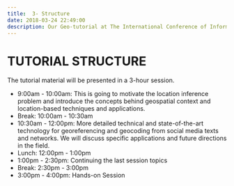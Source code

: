 ```yaml
---
title:  3- Structure
date: 2018-03-24 22:49:00
description: Our Geo-tutorial at The International Conference of Information Systems for Crisis Response and Management (ISCRAM) 2018 at Rochester Institute of Technology (RIT), Rochester, NY.
---
```


# TUTORIAL STRUCTURE

The tutorial material will be presented in a 3-hour session.

* 9:00am - 10:00am: This is going to motivate the location inference problem and introduce the concepts behind geospatial context and location-based techniques and applications.
* Break: 10:00am - 10:30am
* 10:30am - 12:00pm: More detailed technical and state-of-the-art technology for georeferencing and geocoding from social media texts and networks. We will discuss specific applications and future directions in the field.
* Lunch: 12:00pm - 1:00pm
* 1:00pm - 2:30pm: Continuing the last session topics
* Break: 2:30pm - 3:00pm
* 3:00pm - 4:00pm: Hands-on Session
